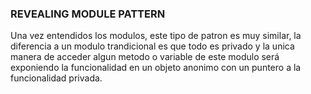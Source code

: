 ### REVEALING MODULE PATTERN
Una vez entendidos los modulos, este tipo de patron es muy similar, la diferencia a un modulo trandicional es que todo es privado y la unica manera de acceder algun metodo o variable de este modulo será exponiendo la funcionalidad en un objeto anonimo con un puntero a la funcionalidad privada.
